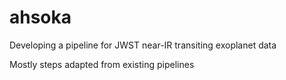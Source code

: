 # ahsoka

Developing a pipeline for JWST near-IR transiting exoplanet data

Mostly steps adapted from existing pipelines
